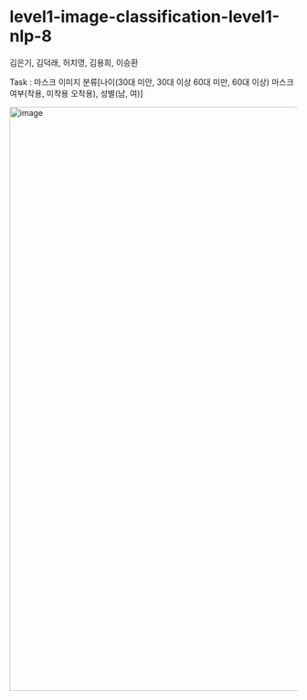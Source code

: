 # level1-image-classification-level1-nlp-8
김은기, 김덕래, 허치영, 김용희, 이승환

Task : 마스크 이미지 분류\[나이(30대 미안, 30대 이상 60대 미만, 60대 이상) 마스크 여부(착용, 미착용 오착용), 성별(남, 여)]

<img width="1024" alt="image" src="https://user-images.githubusercontent.com/81913386/162423001-cc0546e7-efc0-46e2-8396-8db77454aeb8.png">

